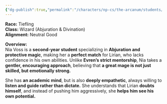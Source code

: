 ```yaml
---
{"dg-publish":true,"permalink":"/characters/np-cs/the-arcanum/students/2nd-years/nia-danvess-2nd-year/","created":"2025-05-12T18:45:58.114-07:00","updated":"2025-02-28T21:13:42.000-08:00"}
---
```



**Race:** Tiefling  
**Class:** Wizard (Abjuration & Divination)  
**Alignment:** Neutral Good

**Overview:**  
Nia Voss is a **second-year student** specializing in **Abjuration and protective magic**, making her a **perfect match** for Lirian, who lacks confidence in his own abilities. Unlike **Evren’s strict mentorship**, Nia takes a **gentler, encouraging approach**, believing that **a great mage is not just skilled, but emotionally strong.**

She has **an academic mind**, but is also **deeply empathetic**, always willing to **listen and guide rather than dictate.** She understands that Lirian **doubts himself**, and instead of pushing him aggressively, she **helps him see his own potential.**